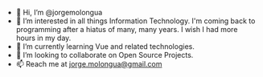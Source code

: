 - 👋 Hi, I’m @jorgemolongua
- 👀 I’m interested in all things Information Technology. I'm coming back to programming after a hiatus of many, many years. I wish I had more hours in my day.
- 🌱 I’m currently learning Vue and related technologies.
- 💞️ I’m looking to collaborate on Open Source Projects.
- 📫 Reach me at jorge.molongua@gmail.com

<!---
jorgemolongua/jorgemolongua is a ✨ special ✨ repository because its `README.md` (this file) appears on your GitHub profile.
You can click the Preview link to take a look at your changes.
--->
